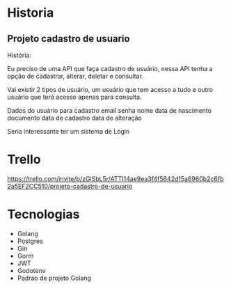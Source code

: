 # Historia
## Projeto cadastro de usuario

História:

Eu preciso de uma API que faça cadastro de usuário, nessa API tenha a opção de cadastrar, alterar, deletar e consultar.

Vai existir 2 tipos de usuário, um usuário que tem acesso a tudo e outro usuário que terá acesso apenas para consulta.

Dados do usuário para cadastro
email
senha
nome
data de nascimento
documento
data de cadastro 
data de alteração 

Seria interessante ter um sistema de Login

# Trello 

https://trello.com/invite/b/zGlSbL5r/ATTI14ae9ea3f4f5642d15a6960b2c6fb2a5EF2CC510/projeto-cadastro-de-usuario

# Tecnologias 
- Golang 
- Postgres
- Gin 
- Gorm
- JWT
- Godotenv 
- Padrao de projeto Golang